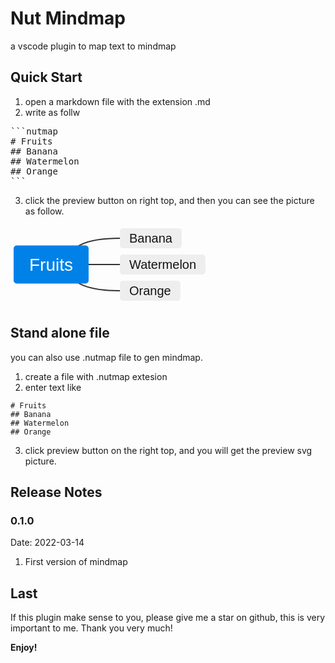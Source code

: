 # Nut Mindmap
a vscode plugin to map text to mindmap

## Quick Start

1. open a markdown file with the extension .md
2. write as follw
<pre>
```nutmap
# Fruits
## Banana
## Watermelon
## Orange
```
</pre>

3. click the preview button on right top, and then you can see the picture as follow.

<div>
<svg xmlns="http://www.w3.org/2000/svg" width="317" height="131" version="1.1"><path d=" M 91.25 63 q 0 -42 83.75 -42" stroke-width="2" stroke="#333" fill="none"></path>
<rect x="175" y="5" rx="5" ry="5" width="99" height="32" style="fill:#EEE;fill-opacity:1"></rect>
<text x="190" y="28.333333333333332" style="font-size:20;font-weight:400;font-family:Arial" fill="#141414">Banana</text>
<path d=" M 100 63 q 0 0 75 0" stroke-width="2" stroke="#333" fill="none"></path>
<rect x="175" y="47" rx="5" ry="5" width="137" height="32" style="fill:#EEE;fill-opacity:1"></rect>
<text x="190" y="70.33333333333333" style="font-size:20;font-weight:400;font-family:Arial" fill="#141414">Watermelon</text>
<path d=" M 91.25 63 q 0 42 83.75 42" stroke-width="2" stroke="#333" fill="none"></path>
<rect x="175" y="89" rx="5" ry="5" width="97" height="32" style="fill:#EEE;fill-opacity:1"></rect>
<text x="190" y="112.33333333333333" style="font-size:20;font-weight:400;font-family:Arial" fill="#141414">Orange</text>
<rect x="5" y="32.5" rx="5" ry="5" width="120" height="61" style="fill:#0081E8;fill-opacity:1"></rect>
<text x="30" y="73.33333333333333" style="font-size:28;font-weight:400;font-family:Arial" fill="#FFF">Fruits</text>
</svg>
</div>

## Stand alone file
you can also use .nutmap file to gen mindmap.
1. create a file with .nutmap extesion
2. enter text like 
```
# Fruits
## Banana
## Watermelon
## Orange
```
3. click preview button on the right top, and you will get the preview svg picture.

## Release Notes

### 0.1.0 
Date: 2022-03-14
1. First version of mindmap

## Last
If this plugin make sense to you, please give me a star on github, this is very important to me. Thank you very much!

**Enjoy!**